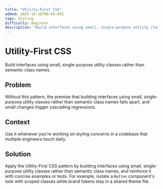 ```yaml
---
title: "Utility-First CSS"
added: 2025-10-10T00:00:00Z
tags: Styling
difficulty: Beginner
description: "Build interfaces using small, single-purpose utility classes rather than semantic class names."
---
```

# Utility-First CSS

Build interfaces using small, single-purpose utility classes rather than semantic class names.

## Problem

Without this pattern, the premise that building interfaces using small, single-purpose utility classes rather than semantic class names falls apart, and small changes trigger cascading regressions.

## Context

Use it whenever you're working on styling concerns in a codebase that multiple engineers touch daily.

## Solution

Apply the Utility-First CSS pattern by building interfaces using small, single-purpose utility classes rather than semantic class names, and reinforce it with concise examples or tests. For example, isolate a `Button` component's look with scoped classes while brand tokens stay in a shared theme file.
